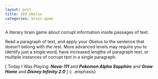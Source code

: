 ```yaml
---
layout: post
title: 269 Obelus
categories: brain-game
---
```

A literary brain game about corrupt information inside passages of text.

Read a paragraph of text, and apply your Obelus to the sentence that doesn’t belong with the rest.  More advanced levels may require you to identify just a single word, have increased lengths of paragraph text, or multiple instances of corrupt text in a single paragraph.

[ Today I Was Playing: ***Nova-111*** and ***Pokemon Alpha Sapphire*** and ***Grow Home*** and ***Disney Infinity 2.0*** ]
{: .emphasis}

